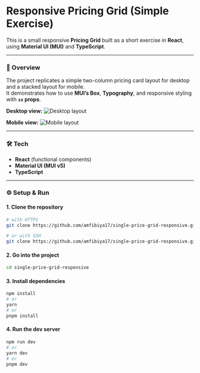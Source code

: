# Responsive Pricing Grid (Simple Exercise)

This is a small responsive **Pricing Grid** built as a short exercise in **React**, using **Material UI (MUI)** and **TypeScript**.

---

### 🧩 Overview

The project replicates a simple two-column pricing card layout for desktop and a stacked layout for mobile.  
It demonstrates how to use **MUI’s Box**, **Typography**, and responsive styling with **`sx` props**.

**Desktop view:**
![Desktop layout](./screenshots/desktop.png)

**Mobile view:**
![Mobile layout](./screenshots/mobile.png)

---

### 🛠️ Tech

- **React** (functional components)
- **Material UI (MUI v5)**
- **TypeScript**

---

### ⚙️ Setup & Run

#### 1. Clone the repository

```bash
# with HTTPS
git clone https://github.com/amfibiya17/single-price-grid-responsive.git

# or with SSH
git clone https://github.com/amfibiya17/single-price-grid-responsive.git
```

#### 2. Go into the project
```bash
cd single-price-grid-responsive
```

#### 3. Install dependencies

```bash
npm install
# or
yarn
# or
pnpm install
```

#### 4. Run the dev server

```bash
npm run dev
# or
yarn dev
# or
pnpm dev
```
